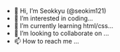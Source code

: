 - 👋 Hi, I’m Seokkyu (@seokim121)
- 👀 I’m interested in coding...
- 🌱 I’m currently learning html/css...
- 💞️ I’m looking to collaborate on ...
- 📫 How to reach me ...

<!---
seokim121/seokim121 is a ✨ special ✨ repository because its `README.md` (this file) appears on your GitHub profile.
You can click the Preview link to take a look at your changes.
--->
